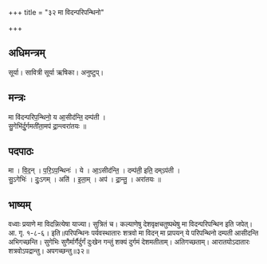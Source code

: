 +++
title = "३२ मा विदन्परिपन्थिनो"

+++
## अधिमन्त्रम्
सूर्या। सावित्री सूर्या ऋषिका। अनुष्टुप्।

## मन्त्रः
मा वि॑दन्परिप॒न्थिनो॒ य आ॒सीद॑न्ति॒ दम्प॑ती ।  
सु॒गेभि॑र्दु॒र्गमती॑ता॒मप॑ द्रा॒न्त्वरा॑तयः ॥

## पदपाठः
मा । वि॒द॒न् । प॒रि॒ऽप॒न्थिनः॑ । ये । आ॒ऽसीद॑न्ति॒ । दम्प॑ती॒ इति॒ दम्ऽप॑ती ।  
सु॒ऽगेभिः॑ । दुः॒ऽगम् । अति॑ । इ॒ता॒म् । अप॑ । द्रा॒न्तु॒ । अरा॑तयः ॥

## भाष्यम्
वध्वाः प्रयाणे मा विदन्नित्येषा याज्या। सुत्रितं च। कल्याणेषु देशवृक्षचतुष्पथेषु मा विदन्परिपन्थिन इति जपेत्। आ. गृ. १-८-६। इति॥परिपन्थिनः पर्यवस्थातारः शत्रवो मा विदन् मा प्रापयन् ये परिपन्थिनो दम्पती आसीदन्ति अभिगच्छन्ति। सुगेभिः सुगैर्मार्गैर्दुर्गं दुःखेन गन्तुं शक्यं दुर्गमं देशमतीताम्। अतिगच्छताम्। आरातयोऽदातारः शत्रवोऽपद्रान्तु। अपगच्छन्तु॥३२॥